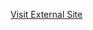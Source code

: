 [Visit External Site](https://www.figma.com/design/mBW3QOifNH5ILFcw8KUiSD/Untitled?node-id=0-1&t=Pl4uhms2ZqJeQBD7-1)
